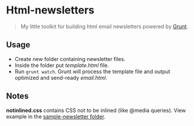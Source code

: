 # Html-newsletters

> My little toolkit for building html email newsletters powered by [Grunt](http://gruntjs.com/).

## Usage

* Create new folder containing newsletter files.
* Inside the folder put *template.html* file.
* Run `grunt watch`. Grunt will process the template file and output optimized and send-ready *email.html*.

## Notes

**notinlined.css** contains CSS not to be inlined (like @media queries). View example in the [sample-newsletter folder](https://github.com/fmal/html-newsletters/tree/master/sample-newsletter).
